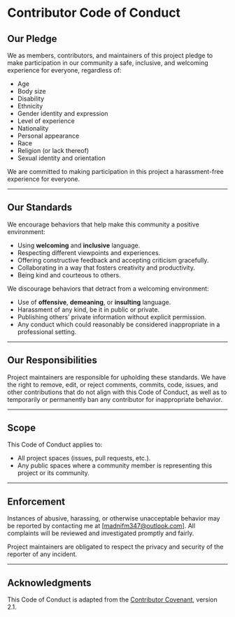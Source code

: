 # Contributor Code of Conduct

## Our Pledge

We as members, contributors, and maintainers of this project pledge to make participation in our community a safe, inclusive, and welcoming experience for everyone, regardless of:

- Age
- Body size
- Disability
- Ethnicity
- Gender identity and expression
- Level of experience
- Nationality
- Personal appearance
- Race
- Religion (or lack thereof)
- Sexual identity and orientation

We are committed to making participation in this project a harassment-free experience for everyone.

---

## Our Standards

We encourage behaviors that help make this community a positive environment:

- Using **welcoming** and **inclusive** language.
- Respecting different viewpoints and experiences.
- Offering constructive feedback and accepting criticism gracefully.
- Collaborating in a way that fosters creativity and productivity.
- Being kind and courteous to others.

We discourage behaviors that detract from a welcoming environment:

- Use of **offensive**, **demeaning**, or **insulting** language.
- Harassment of any kind, be it in public or private.
- Publishing others’ private information without explicit permission.
- Any conduct which could reasonably be considered inappropriate in a professional setting.

---

## Our Responsibilities

Project maintainers are responsible for upholding these standards. We have the right to remove, edit, or reject comments, commits, code, issues, and other contributions that do not align with this Code of Conduct, as well as to temporarily or permanently ban any contributor for inappropriate behavior.

---

## Scope

This Code of Conduct applies to:

- All project spaces (issues, pull requests, etc.).
- Any public spaces where a community member is representing this project or its community.

---

## Enforcement

Instances of abusive, harassing, or otherwise unacceptable behavior may be reported by contacting me at [madnifm347@outlook.com]. All complaints will be reviewed and investigated promptly and fairly.

Project maintainers are obligated to respect the privacy and security of the reporter of any incident.

---

## Acknowledgments

This Code of Conduct is adapted from the [Contributor Covenant](https://www.contributor-covenant.org/), version 2.1.
